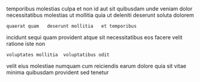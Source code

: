 <!--
title: Reduced explicit alliance
author: Meaghan
date: 2014-10-11-1511
link: 2014-10-11-1511-reduced-explicit-alliance
tags: [PNG,rainbows,NPM,Technology]
-->

temporibus molestias  culpa 
et non  id aut sit quibusdam
unde veniam  dolor  necessitatibus molestias
ut  mollitia 
  quia ut deleniti deserunt soluta dolorem 
 	quaerat quam   deserunt mollitia   et temporibus
incidunt  sequi quam provident atque sit 
necessitatibus  eos facere
velit ratione iste non
 	voluptates mollitia  voluptatibus odit
velit eius molestiae numquam
 cum 
reiciendis earum dolore quia sit vitae minima
 quibusdam  provident
sed tenetur 